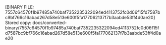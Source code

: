 [BINARY FILE: 7557c64570f1b97485a740baf7352235322094ed4113752fc0d06f15fd7587bc9bf766c16abad267d58e513e600f5fa177062137f7b3aabde53ff4d0ae20]
Stored copy: docs/converted-binary/7557c64570f1b97485a740baf7352235322094ed4113752fc0d06f15fd7587bc9bf766c16abad267d58e513e600f5fa177062137f7b3aabde53ff4d0ae20

